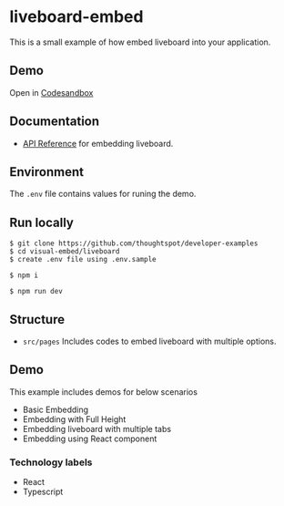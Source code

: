 # liveboard-embed

This is a small example of how embed liveboard into your application.

## Demo

Open in [Codesandbox](https://githubbox.com/thoughtspot/developer-examples/tree/main/visual-embed/liveboard)


## Documentation

- [API Reference](https://developers.thoughtspot.com/docs/embed-liveboard) for embedding liveboard.

## Environment

The `.env` file contains values for runing the demo.

## Run locally

```
$ git clone https://github.com/thoughtspot/developer-examples
$ cd visual-embed/liveboard
$ create .env file using .env.sample
```
```
$ npm i
```
```
$ npm run dev
```

## Structure

- `src/pages` Includes codes to embed liveboard with multiple options.

## Demo

This example includes demos for below scenarios

- Basic Embedding
- Embedding with Full Height
- Embedding liveboard with multiple tabs
- Embedding using React component

### Technology labels

- React
- Typescript
